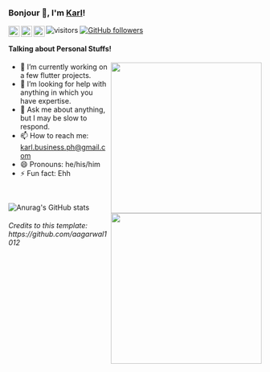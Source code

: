 ### Bonjour 👋, I'm [Karl](https://ayushagarwal.ml/)!

<a href="https://twitter.com/twentysicksssss">
  <img align="left" alt="My Twitter" width="22px" src="https://cdn.jsdelivr.net/npm/simple-icons@v3/icons/twitter.svg" />
</a>
<a href="https://www.linkedin.com/in/karl-jan-reginaldo-b227b5204/">
  <img align="left" alt="My Linkdein" width="22px" src="https://cdn.jsdelivr.net/npm/simple-icons@v3/icons/linkedin.svg" />
</a>
<a href="https://www.instagram.com/twentysickssssss/">
  <img align="left" alt="My Instagran" width="22px" src="https://cdn.jsdelivr.net/npm/simple-icons@3.13.0/icons/instagram.svg" />
</a>


![visitors](https://visitor-badge.laobi.icu/badge?page_id=mikagura12.mikagura12)
[![GitHub followers](https://img.shields.io/github/followers/mikagura12.svg?style=social&label=Follow)](https://github.com/mikagura12?tab=followers)
</br>
#### Talking about Personal Stuffs!

<img src='https://media1.giphy.com/media/USV0ym3bVWQJJmNu3N/giphy.gif?cid=ecf05e47qd4ls9uhtaeyn1ikju2ldvbr9bl5cuvfmm1vxsd2&rid=giphy.gif' align='right' width="300" height="300">
<img src='https://github-readme-stats.vercel.app/api/top-langs/?username=mikagura12&layout=compact' align='right' width="300" height="300">

- 🔭 I’m currently working on a few flutter projects.
- 🤔 I’m looking for help with anything in which you have expertise.
- 💬 Ask me about anything, but I may be slow to respond.
- 📫 How to reach me: karl.business.ph@gmail.com
- 😄 Pronouns: he/his/him
- ⚡ Fun fact: Ehh

</br>

![Anurag's GitHub stats](https://github-readme-stats.vercel.app/api?username=mikagura12&show_icons=true&theme=radical)


<h6>Credits to this template: https://github.com/aagarwal1012</h6>
